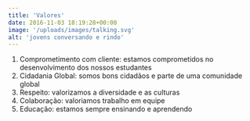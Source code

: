 ```yaml
---
title: 'Valores'
date: 2016-11-03 18:19:28+00:00
image: '/uploads/images/talking.svg'
alt: 'jovens conversando e rindo'
---
```


1. Comprometimento com cliente: estamos comprometidos no desenvolvimento dos nossos estudantes
2. Cidadania Global: somos bons cidadãos e parte de uma comunidade global
3. Respeito: valorizamos a diversidade e as culturas
4. Colaboração: valoriamos trabalho em equipe
5. Educação: estamos sempre ensinando e aprendendo
